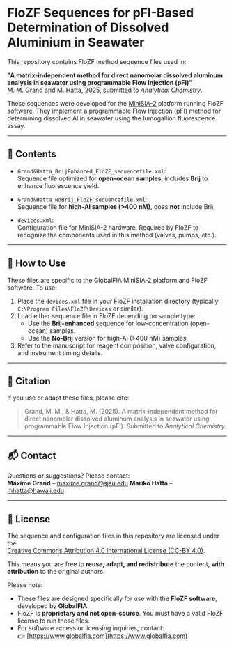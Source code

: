 # FloZF Sequences for pFI-Based Determination of Dissolved Aluminium in Seawater

This repository contains FloZF method sequence files used in:

**"A matrix-independent method for direct nanomolar dissolved aluminum analysis in seawater using programmable Flow Injection (pFI)"**  
M. M. Grand and M. Hatta, 2025, submitted to *Analytical Chemistry*.

These sequences were developed for the [MiniSIA-2](https://www.globalfia.com/shop/systems?view=article&id=126:minisia-2&catid=57) platform running FloZF software. They implement a programmable Flow Injection (pFI) method for determining dissolved Al in seawater using the lumogallion fluorescence assay.

---

## 📁 Contents

- `Grand&Hatta_BrijEnhanced_FloZF_sequencefile.xml`:  
  Sequence file optimized for **open-ocean samples**, includes **Brij** to enhance fluorescence yield.

- `Grand&Hatta_NoBrij_FloZF_sequencefile.xml`:  
  Sequence file for **high-Al samples (>400 nM)**, does **not** include Brij.

- `devices.xml`:  
  Configuration file for MiniSIA-2 hardware. Required by FloZF to recognize the components used in this method (valves, pumps, etc.).

---

## 🧪 How to Use

These files are specific to the GlobalFIA MiniSIA-2 platform and FloZF software. To use:

1. Place the `devices.xml` file in your FloZF installation directory (typically `C:\Program Files\FloZF\Devices` or similar).
2. Load either sequence file in FloZF depending on sample type:
   - Use the **Brij-enhanced** sequence for low-concentration (open-ocean) samples.
   - Use the **No-Brij** version for high-Al (>400 nM) samples.
3. Refer to the manuscript for reagent composition, valve configuration, and instrument timing details.

---

## 📄 Citation

If you use or adapt these files, please cite:

> Grand, M. M., & Hatta, M. (2025). A matrix-independent method for direct nanomolar dissolved aluminum analysis in seawater using programmable Flow Injection (pFI). Submitted to *Analytical Chemistry*.

---

## 📬 Contact

Questions or suggestions? Please contact:  
**Maxime Grand** – maxime.grand@sjsu.edu
**Mariko Hatta** – mhatta@hawaii.edu

---

## 📄 License

The sequence and configuration files in this repository are licensed under the  
[Creative Commons Attribution 4.0 International License (CC-BY 4.0)](LICENSE).

This means you are free to **reuse, adapt, and redistribute** the content, **with attribution** to the original authors.

Please note:
- These files are designed specifically for use with the **FloZF software**, developed by **GlobalFIA**.
- FloZF is **proprietary and not open-source**. You must have a valid FloZF license to run these files.
- For software access or licensing inquiries, contact:  
  👉 [https://www.globalfia.com](https://www.globalfia.com)

